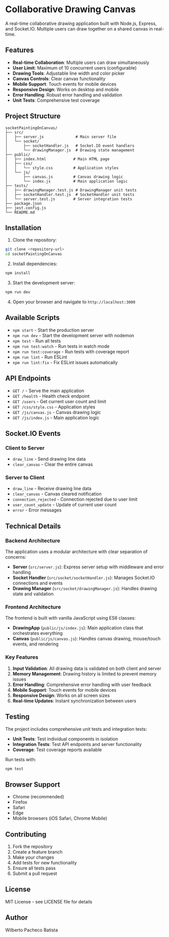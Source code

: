 # Collaborative Drawing Canvas

A real-time collaborative drawing application built with Node.js, Express, and Socket.IO. Multiple users can draw together on a shared canvas in real-time.

## Features

- **Real-time Collaboration**: Multiple users can draw simultaneously
- **User Limit**: Maximum of 10 concurrent users (configurable)
- **Drawing Tools**: Adjustable line width and color picker
- **Canvas Controls**: Clear canvas functionality
- **Mobile Support**: Touch events for mobile devices
- **Responsive Design**: Works on desktop and mobile
- **Error Handling**: Robust error handling and validation
- **Unit Tests**: Comprehensive test coverage

## Project Structure

```
socketPaintingOnCanvas/
├── src/
│   ├── server.js              # Main server file
│   └── socket/
│       ├── socketHandler.js   # Socket.IO event handlers
│       └── drawingManager.js  # Drawing state management
├── public/
│   ├── index.html            # Main HTML page
│   ├── css/
│   │   └── style.css         # Application styles
│   └── js/
│       ├── canvas.js         # Canvas drawing logic
│       └── index.js          # Main application logic
├── tests/
│   ├── drawingManager.test.js # DrawingManager unit tests
│   ├── socketHandler.test.js  # SocketHandler unit tests
│   └── server.test.js        # Server integration tests
├── package.json
├── jest.config.js
└── README.md
```

## Installation

1. Clone the repository:
```bash
git clone <repository-url>
cd socketPaintingOnCanvas
```

2. Install dependencies:
```bash
npm install
```

3. Start the development server:
```bash
npm run dev
```

4. Open your browser and navigate to `http://localhost:3000`

## Available Scripts

- `npm start` - Start the production server
- `npm run dev` - Start the development server with nodemon
- `npm test` - Run all tests
- `npm run test:watch` - Run tests in watch mode
- `npm run test:coverage` - Run tests with coverage report
- `npm run lint` - Run ESLint
- `npm run lint:fix` - Fix ESLint issues automatically

## API Endpoints

- `GET /` - Serve the main application
- `GET /health` - Health check endpoint
- `GET /users` - Get current user count and limit
- `GET /css/style.css` - Application styles
- `GET /js/canvas.js` - Canvas drawing logic
- `GET /js/index.js` - Main application logic

## Socket.IO Events

### Client to Server
- `draw_line` - Send drawing line data
- `clear_canvas` - Clear the entire canvas

### Server to Client
- `draw_line` - Receive drawing line data
- `clear_canvas` - Canvas cleared notification
- `connection_rejected` - Connection rejected due to user limit
- `user_count_update` - Update of current user count
- `error` - Error messages

## Technical Details

### Backend Architecture

The application uses a modular architecture with clear separation of concerns:

- **Server** (`src/server.js`): Express server setup with middleware and error handling
- **Socket Handler** (`src/socket/socketHandler.js`): Manages Socket.IO connections and events
- **Drawing Manager** (`src/socket/drawingManager.js`): Handles drawing state and validation

### Frontend Architecture

The frontend is built with vanilla JavaScript using ES6 classes:

- **DrawingApp** (`public/js/index.js`): Main application class that orchestrates everything
- **Canvas** (`public/js/canvas.js`): Handles canvas drawing, mouse/touch events, and rendering

### Key Features

1. **Input Validation**: All drawing data is validated on both client and server
2. **Memory Management**: Drawing history is limited to prevent memory issues
3. **Error Handling**: Comprehensive error handling with user feedback
4. **Mobile Support**: Touch events for mobile devices
5. **Responsive Design**: Works on all screen sizes
6. **Real-time Updates**: Instant synchronization between users

## Testing

The project includes comprehensive unit tests and integration tests:

- **Unit Tests**: Test individual components in isolation
- **Integration Tests**: Test API endpoints and server functionality
- **Coverage**: Test coverage reports available

Run tests with:
```bash
npm test
```

## Browser Support

- Chrome (recommended)
- Firefox
- Safari
- Edge
- Mobile browsers (iOS Safari, Chrome Mobile)

## Contributing

1. Fork the repository
2. Create a feature branch
3. Make your changes
4. Add tests for new functionality
5. Ensure all tests pass
6. Submit a pull request

## License

MIT License - see LICENSE file for details

## Author

Wilberto Pacheco Batista 